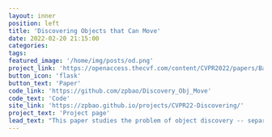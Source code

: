 ```yaml
---
layout: inner
position: left
title: 'Discovering Objects that Can Move'
date: 2022-02-20 21:15:00
categories:
tags: 
featured_image: '/home/img/posts/od.png'
project_link: 'https://openaccess.thecvf.com/content/CVPR2022/papers/Bao_Discovering_Objects_That_Can_Move_CVPR_2022_paper.pdf'
button_icon: 'flask'
button_text: 'Paper'
code_link: 'https://github.com/zpbao/Discovery_Obj_Move'
code_text: 'Code'
site_link: 'https://zpbao.github.io/projects/CVPR22-Discovering/'
project_text: 'Project page' 
lead_text: "This paper studies the problem of object discovery -- separating objects from the background without manual labels. Existing approaches rely on appearance cues, such as color, texture and location, to group pixels into object-like regions. However, by relying on appearance alone, these methods fail to reliably separate objects from the background in cluttered scenes. This is a fundamental limitation, since the definition of an object is inherently ambiguous and context-dependent. To resolve this ambiguity, in this work we choose to focus on dynamic objects -- entities that are capable of moving independently in the world."
---
```

